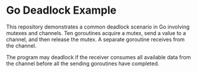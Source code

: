 # Go Deadlock Example

This repository demonstrates a common deadlock scenario in Go involving mutexes and channels.  Ten goroutines acquire a mutex, send a value to a channel, and then release the mutex.  A separate goroutine receives from the channel.

The program may deadlock if the receiver consumes all available data from the channel before all the sending goroutines have completed.